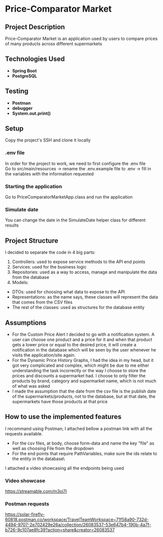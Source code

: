 # Price-Comparator Market

## Project Description
Price-Comparator Market is an application used by users to compare prices of many products across different supermarkets

## Technologies Used
- **Spring Boot**
- **PostgreSQL**

## Testing
- **Postman**
- **debugger**
- **System.out.print()**

## Setup
Copy the project's SSH and clone it locally

### .env file
In order for the project to work, we need to first configure the .env file\
Go to src/main/resources -> rename the .env.example file to .env -> fill in the variables with the information requested 

### Starting the application
Go to PriceComparatorMarketApp.class and run the application

### Simulate date
You can change the date in the SimulateDate helper class for different results

## Project Structure
I decided to separate the code in 4 big parts:
1. Controllers: used to expose service methods to the API end points
2. Services: used for the business logic
3. Repositories: used as a way to access, manage and manipulate the data from the database
4. Models:
  - DTOs: used for choosing what data to expose to the API
  - Representations: as the name says, these classes will represent the data that comes from the CSV files
  - The rest of the classes: used as structures for the database entity

## Assumptions
- For the Custom Price Alert I decided to go with a notification system. A user can choose one product and a price for it and when that product gets a lower price or equal to the desired price, it will create a notification in the database which will be seen by the user whenever he visits the application/site again.
- For the Dynamic Price History Graphs, I had the idea in my head, but it got very complicated and complex, which might be due to me either understanding the task incorrectly or the way I choose to store the prices and discounts a supermarket had. I choose to only filter the products by brand, category and supermarket name, which is not much of what was asked
- I made the assumption that the date from the csv file is the publish date of the supermarkets/products, not to the database, but at that date, the supermarkets have those products at that price 

## How to use the implemented features
I recommand using Postman; I attached bellow a postman link with all the requests available. 
  - For the csv files, at body, choose form-data and name the key "file" as well as choosing File from the dropdown
  - For the end points that require PathVariables, make sure the ids relate to the entity in the database\

I attached a video showcasing all the endpoints being used

### Video showcase
https://streamable.com/m3oi7l

### Postman requests
https://solar-firefly-60818.postman.co/workspace/TravelTeamWorkspace~71f58a90-732d-4494-9707-2e702429e26a/collection/26083537-53e647b4-190b-4a7f-b726-9c107ae8fc39?action=share&creator=26083537
